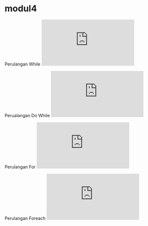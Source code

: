 # modul4

Perulangan While
![alt text](https://github.com/ClarissaSanindita/modul4/blob/master/perulangan.php)

Perualangan Do While
![alt text](https://github.com/ClarissaSanindita/modul4/blob/master/perulangandowhile.php)

Perulangan For
![alt text](https://github.com/ClarissaSanindita/modul4/blob/master/perulanganfor.php)

Perulangan Foreach
![alt text](https://github.com/ClarissaSanindita/modul4/blob/master/perulanganforeach.php)

